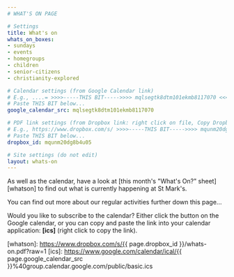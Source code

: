 ```yaml
---
# WHAT'S ON PAGE

# Settings
title: What's on
whats_on_boxes:
- sundays
- events
- homegroups
- children
- senior-citizens
- christianity-explored

# Calendar settings (from Google Calendar link)
# E.g., ....= >>>>-----THIS BIT----->>>> mqlsegtk8dtm101ekmb8117070 <<<<-----THIS BIT-----<<<< %40group.calendar.google.com
# Paste THIS BIT below...
google_calendar_src: mqlsegtk8dtm101ekmb8117070

# PDF link settings (from Dropbox link: right click on file, Copy Dropbox Link, or from dropbox.com: Share -> Copy Link)
# E.g., https://www.dropbox.com/s/ >>>>-----THIS BIT----->>>> mqunm20dg8b4u05 <<<<-----THIS BIT-----<<<< /whats-on.pdf?dl=0
# Paste THIS BIT below...
dropbox_id: mqunm20dg8b4u05

# Site settings (do not edit)
layout: whats-on
---
```

As well as the calendar, have a look at [this month's "What's On?" sheet][whatson] to find out what is currently happening at St Mark's.

You can find out more about our regular activities further down this page...

Would you like to subscribe to the calendar? Either click the button on the Google calendar, or you can copy and paste the link into your calendar application: **[ics]** (right click to copy the link).

[whatson]: https://www.dropbox.com/s/{{ page.dropbox_id }}/whats-on.pdf?raw=1
[ics]: https://www.google.com/calendar/ical/{{ page.google_calendar_src }}%40group.calendar.google.com/public/basic.ics
